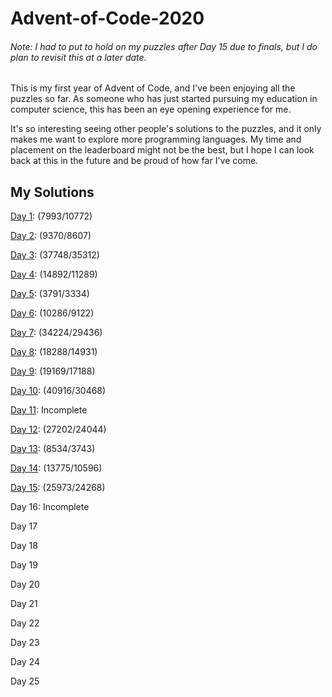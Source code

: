 # Advent-of-Code-2020
###### _Note: I had to put to hold on my puzzles after Day 15 due to finals, but I do plan to revisit this at a later date._
This is my first year of Advent of Code, and I've been enjoying all the puzzles so far. As someone who has just started pursuing my education in computer science, this has been an eye opening experience for me. 

It's so interesting seeing other people's solutions to the puzzles, and it only makes me want to explore more programming languages. My time and placement on the leaderboard might not be the best, but I hope I can look back at this in the future and be proud of how far I've come.

## My Solutions

[Day 1](Solutions/src/Day1.java): (7993/10772)

[Day 2](Solutions/src/Day2.java): (9370/8607)

[Day 3](Solutions/src/Day3.java): (37748/35312)

[Day 4](Solutions/src/Day4.java): (14892/11289)

[Day 5](Solutions/src/Day5.java): (3791/3334)

[Day 6](Solutions/src/Day6.java): (10286/9122)

[Day 7](Solutions/src/Day7.java): (34224/29436)

[Day 8](Solutions/src/Day8.java): (18288/14931)

[Day 9](Solutions/src/Day9.java): (19169/17188)

[Day 10](Solutions/src/Day10.java): (40916/30468)

[Day 11](Solutions/src/Day11.java): Incomplete

[Day 12](Solutions/src/Day12.java): (27202/24044)

[Day 13](Solutions/src/Day13.java): (8534/3743)

[Day 14](Solutions/src/Day14.java): (13775/10596)

[Day 15](Solutions/src/Day15.java): (25973/24268)

Day 16: Incomplete

Day 17

Day 18

Day 19

Day 20

Day 21

Day 22

Day 23

Day 24

Day 25
